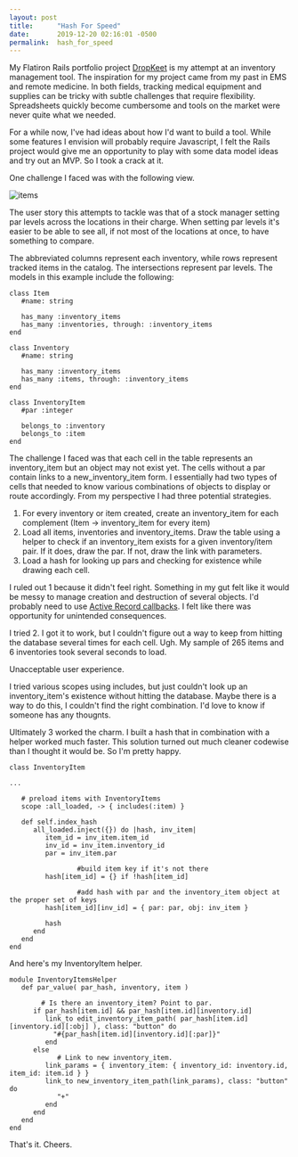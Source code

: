 ```yaml
---
layout: post
title:      "Hash For Speed"
date:       2019-12-20 02:16:01 -0500
permalink:  hash_for_speed
---
```



My Flatiron Rails portfolio project [DropKeet](https://github.com/davisjustinw/dropkeet) is my attempt at an inventory management tool.  The inspiration for my project came from my past in EMS and remote medicine.  In both fields, tracking medical equipment and supplies can be tricky with subtle challenges that require flexibility.  Spreadsheets quickly become cumbersome and tools on the market were never quite what we needed. 

For a while now, I've had ideas about how I'd want to build a tool.  While some features I envision will probably require Javascript, I felt the Rails project would give me an opportunity to play with some data model ideas and try out an MVP.  So I took a crack at it.

One challenge I faced was with the following view.

![items](https://live.staticflickr.com/65535/49246105781_eeab66a520_o_d.jpg)

The user story this attempts to tackle was that of a stock manager setting par levels across the locations in their charge.  When setting par levels it's easier to be able to see all, if not most of the locations at once, to have something to compare.

The abbreviated columns represent each inventory, while rows represent tracked items in the catalog.  The intersections represent par levels.  The models in this example include the following:

```
class Item
   #name: string
	 
   has_many :inventory_items
   has_many :inventories, through: :inventory_items
end

class Inventory
   #name: string
	 
   has_many :inventory_items
   has_many :items, through: :inventory_items
end

class InventoryItem
   #par :integer
	 
   belongs_to :inventory
   belongs_to :item
end
```

The challenge I faced was that each cell in the table represents an inventory_item but an object may not exist yet.  The cells without a par contain links to a new_inventory_item form.  I essentially had two types of cells that needed to know various combinations of objects to display or route accordingly.  From my perspective I had three potential strategies.

1.  For every inventory or item created, create an inventory_item for each complement (Item -> inventory_item for every item)
2.  Load all items, inventories and inventory_items.  Draw the table using a helper to check if an inventory_item exists for a given inventory/item pair.  If it does, draw the par.  If not, draw the link with parameters.
3.  Load a hash for looking up pars and checking for existence while drawing each cell.

I ruled out 1 because it didn't feel right.  Something in my gut felt like it would be messy to manage creation and destruction of several objects.  I'd probably need to use [Active Record callbacks](https://guides.rubyonrails.org/active_record_callbacks.html).  I felt like there was opportunity for unintended consequences.

I tried 2.  I got it to work, but I couldn't figure out a way to keep from hitting the database several times for each cell.  Ugh.  My sample of 265 items and 6 inventories took several seconds to load.  

Unacceptable user experience.  

I tried various scopes using includes, but just couldn't look up an inventory_item's existence without hitting the database.  Maybe there is a way to do this, I couldn't find the right combination.  I'd love to know if someone has any thougnts.

Ultimately 3 worked the charm.  I built a hash that in combination with a helper worked much faster.  This solution turned out much cleaner codewise than I thought it would be.  So I'm pretty happy.

```
class InventoryItem

...

   # preload items with InventoryItems
   scope :all_loaded, -> { includes(:item) }

   def self.index_hash
      all_loaded.inject({}) do |hash, inv_item|
         item_id = inv_item.item_id
         inv_id = inv_item.inventory_id
         par = inv_item.par
         
				 #build item key if it's not there
         hash[item_id] = {} if !hash[item_id]
				 
				 #add hash with par and the inventory_item object at the proper set of keys
         hash[item_id][inv_id] = { par: par, obj: inv_item }
				 
         hash
      end
   end
end 
```

And here's my InventoryItem helper.

```
module InventoryItemsHelper
   def par_value( par_hash, inventory, item )
	 
	    # Is there an inventory_item? Point to par.
      if par_hash[item.id] && par_hash[item.id][inventory.id]
         link_to edit_inventory_item_path( par_hash[item.id][inventory.id][:obj] ), class: "button" do
           "#{par_hash[item.id][inventory.id][:par]}"
         end
      else
			# Link to new inventory_item.
         link_params = { inventory_item: { inventory_id: inventory.id, item_id: item.id } }
         link_to new_inventory_item_path(link_params), class: "button" do
            "+"
         end
      end
   end
end
```

That's it.  Cheers.



